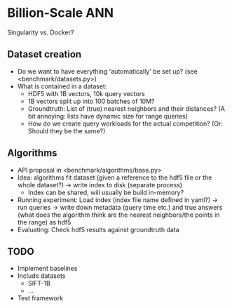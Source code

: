# Billion-Scale ANN 

Singularity vs. Docker?

## Dataset creation

- Do we want to have everything 'automatically' be set up? (see <benchmark/datasets.py>)
- What is contained in a dataset:
  - HDF5 with 1B vectors, 10k query vectors
  - 1B vectors split up into 100 batches of 10M?
  - Groundtruth: List of (true) nearest neighbors and their distances? (A bit annoying: lists have dynamic size for range queries)
  - How do we create query workloads for the actual competition? (Or: Should they be the same?)

## Algorithms

- API proposal in <benchmark/algorithms/base.py>
- Idea: algorithms fit dataset (given a reference to the hdf5 file or the whole dataset?) -> write index to disk (separate process)
   - Index can be shared, will usually be build in-memory?
- Running experiment: Load index (index file name defined in yaml?) -> run queries -> write down metadata (query time etc.) and true answers (what does the algorithm think are the nearest neighbors/the points in the range) as hdf5
- Evaluating: Check hdf5 results against groundtruth data 

## TODO 

- Implement baselines
- Include datasets
  - SIFT-1B
  - ...
- Test framework
